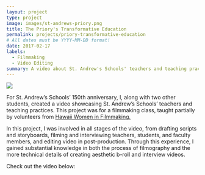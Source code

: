 ```yaml
---
layout: project
type: project
image: images/st-andrews-priory.png
title: The Priory's Transformative Education
permalink: projects/priory-transformative-education
# All dates must be YYYY-MM-DD format!
date: 2017-02-17
labels:
  - Filmmaking
  - Video Editing
summary: A video about St. Andrew's Schools' teachers and teaching practices for St. Andrew's Schools' 150th anniversary.
---
```


<img class="ui image" src="{{ site.baseurl }}/images/queen-emma.png">

For St. Andrew’s Schools’ 150th anniversary, I, along with two other students, created a video showcasing St. Andrew’s Schools’ teachers and teaching practices. This project was for a filmmaking class, taught partially by volunteers from <a href= "https://www.hawaiiwomeninfilmmaking.org/">Hawaii Women in Filmmaking.</a>

In this project, I was involved in all stages of the video, from drafting scripts and storyboards, filming and interviewing teachers, students, and faculty members, and editing video in post-production. Through this experience, I gained substantial knowledge in both the process of filmography and the more technical details of creating aesthetic b-roll and interview videos. 

Check out the video below:
<div class="ui embed" data-source="youtube" data-id="I7z0tp7DJLo" >
</div>


